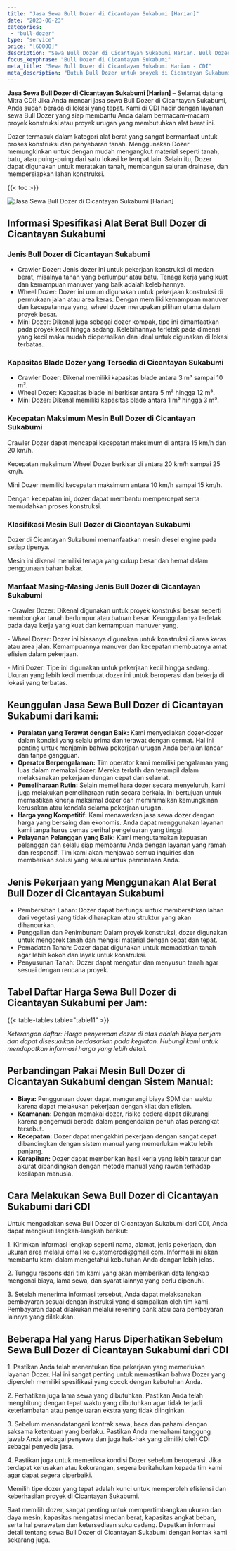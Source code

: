 ```yaml
---
title: "Jasa Sewa Bull Dozer di Cicantayan Sukabumi [Harian]"
date: "2023-06-23"
categories:
 - "bull-dozer"
type: "service"
price: "[60000]"
description: "Sewa Bull Dozer di Cicantayan Sukabumi Harian. Bull Dozer ini merupakan pilihan tepat dalam proyek pembangunan sebagai alat berat berkualitas tinggi dan produktif. Dapatkan informasi lengkap dengan menghubungi kami."
focus_keyphrase: "Bull Dozer di Cicantayan Sukabumi"
meta_title: "Sewa Bull Dozer di Cicantayan Sukabumi Harian - CDI"
meta_description: "Butuh Bull Dozer untuk proyek di Cicantayan Sukabumi? Kami adalah solusi tepat dengan harga kompetitif. Klik untuk info lebih lanjut."
---
```


**Jasa Sewa Bull Dozer di Cicantayan Sukabumi [Harian]** – Selamat datang Mitra CDI! Jika Anda mencari jasa sewa Bull Dozer di Cicantayan Sukabumi, Anda sudah berada di lokasi yang tepat. Kami di CDI hadir dengan layanan sewa Bull Dozer yang siap membantu Anda dalam bermacam-macam proyek konstruksi atau proyek urugan yang membutuhkan alat berat ini.

Dozer termasuk dalam kategori alat berat yang sangat bermanfaat untuk proses konstruksi dan penyebaran tanah. Menggunakan Dozer memungkinkan untuk dengan mudah mengangkut material seperti tanah, batu, atau puing-puing dari satu lokasi ke tempat lain. Selain itu, Dozer dapat digunakan untuk meratakan tanah, membangun saluran drainase, dan mempersiapkan lahan konstruksi.

{{< toc >}}

![Jasa Sewa Bull Dozer di Cicantayan Sukabumi [Harian]](/images/bull-dozer/bull-dozer-29.jpg)

## Informasi Spesifikasi Alat Berat Bull Dozer di Cicantayan Sukabumi

### Jenis Bull Dozer di Cicantayan Sukabumi

*   Crawler Dozer: Jenis dozer ini untuk pekerjaan konstruksi di medan berat, misalnya tanah yang berlumpur atau batu. Tenaga kerja yang kuat dan kemampuan manuver yang baik adalah kelebihannya.
*   Wheel Dozer: Dozer ini umum digunakan untuk pekerjaan konstruksi di permukaan jalan atau area keras. Dengan memiliki kemampuan manuver dan kecepatannya yang, wheel dozer merupakan pilihan utama dalam proyek besar.
*   Mini Dozer: Dikenal juga sebagai dozer kompak, tipe ini dimanfaatkan pada proyek kecil hingga sedang. Kelebihannya terletak pada dimensi yang kecil maka mudah dioperasikan dan ideal untuk digunakan di lokasi terbatas.

### Kapasitas Blade Dozer yang Tersedia di Cicantayan Sukabumi

*   Crawler Dozer: Dikenal memiliki kapasitas blade antara 3 m³ sampai 10 m³.
*   Wheel Dozer: Kapasitas blade ini berkisar antara 5 m³ hingga 12 m³.
*   Mini Dozer: Dikenal memiliki kapasitas blade antara 1 m³ hingga 3 m³.

### Kecepatan Maksimum Mesin Bull Dozer di Cicantayan Sukabumi

Crawler Dozer dapat mencapai kecepatan maksimum di antara 15 km/h dan 20 km/h.

Kecepatan maksimum Wheel Dozer berkisar di antara 20 km/h sampai 25 km/h.

Mini Dozer memiliki kecepatan maksimum antara 10 km/h sampai 15 km/h.

Dengan kecepatan ini, dozer dapat membantu mempercepat serta memudahkan proses konstruksi.

### Klasifikasi Mesin Bull Dozer di Cicantayan Sukabumi

Dozer di Cicantayan Sukabumi memanfaatkan mesin diesel engine pada setiap tipenya.

Mesin ini dikenal memiliki tenaga yang cukup besar dan hemat dalam penggunaan bahan bakar.

### Manfaat Masing-Masing Jenis Bull Dozer di Cicantayan Sukabumi

\- Crawler Dozer: Dikenal digunakan untuk proyek konstruksi besar seperti membongkar tanah berlumpur atau batuan besar. Keunggulannya terletak pada daya kerja yang kuat dan kemampuan manuver yang.

\- Wheel Dozer: Dozer ini biasanya digunakan untuk konstruksi di area keras atau area jalan. Kemampuannya manuver dan kecepatan membuatnya amat efisien dalam pekerjaan.

\- Mini Dozer: Tipe ini digunakan untuk pekerjaan kecil hingga sedang. Ukuran yang lebih kecil membuat dozer ini untuk beroperasi dan bekerja di lokasi yang terbatas.

## Keunggulan Jasa Sewa Bull Dozer di Cicantayan Sukabumi dari kami:

*   **Peralatan yang Terawat dengan Baik:** Kami menyediakan dozer-dozer dalam kondisi yang selalu prima dan terawat dengan cermat. Hal ini penting untuk menjamin bahwa pekerjaan urugan Anda berjalan lancar dan tanpa gangguan.
*   **Operator Berpengalaman:** Tim operator kami memiliki pengalaman yang luas dalam memakai dozer. Mereka terlatih dan terampil dalam melaksanakan pekerjaan dengan cepat dan selamat.
*   **Pemeliharaan Rutin:** Selain memelihara dozer secara menyeluruh, kami juga melakukan pemeliharaan rutin secara berkala. Ini bertujuan untuk memastikan kinerja maksimal dozer dan meminimalkan kemungkinan kerusakan atau kendala selama pekerjaan urugan.
*   **Harga yang Kompetitif:** Kami menawarkan jasa sewa dozer dengan harga yang bersaing dan ekonomis. Anda dapat menggunakan layanan kami tanpa harus cemas perihal pengeluaran yang tinggi.
*   **Pelayanan Pelanggan yang Baik:** Kami mengutamakan kepuasan pelanggan dan selalu siap membantu Anda dengan layanan yang ramah dan responsif. Tim kami akan menjawab semua inquiries dan memberikan solusi yang sesuai untuk permintaan Anda.

## Jenis Pekerjaan yang Menggunakan Alat Berat Bull Dozer di Cicantayan Sukabumi

*   Pembersihan Lahan: Dozer dapat berfungsi untuk membersihkan lahan dari vegetasi yang tidak diharapkan atau struktur yang akan dihancurkan.
*   Penggalian dan Penimbunan: Dalam proyek konstruksi, dozer digunakan untuk mengorek tanah dan mengisi material dengan cepat dan tepat.
*   Pemadatan Tanah: Dozer dapat digunakan untuk memadatkan tanah agar lebih kokoh dan layak untuk konstruksi.
*   Penyusunan Tanah: Dozer dapat mengatur dan menyusun tanah agar sesuai dengan rencana proyek.

## Tabel Daftar Harga Sewa Bull Dozer di Cicantayan Sukabumi per Jam:

{{< table-tables table="table11" >}}

_Keterangan daftar: Harga penyewaan dozer di atas adalah biaya per jam dan dapat disesuaikan berdasarkan pada kegiatan. Hubungi kami untuk mendapatkan informasi harga yang lebih detail._

## Perbandingan Pakai Mesin Bull Dozer di Cicantayan Sukabumi dengan Sistem Manual:

*   **Biaya:** Penggunaan dozer dapat mengurangi biaya SDM dan waktu karena dapat melakukan pekerjaan dengan kilat dan efisien.
*   **Keamanan:** Dengan memakai dozer, risiko cedera dapat dikurangi karena pengemudi berada dalam pengendalian penuh atas perangkat tersebut.
*   **Kecepatan:** Dozer dapat mengakhiri pekerjaan dengan sangat cepat dibandingkan dengan sistem manual yang memerlukan waktu lebih panjang.
*   **Kerapihan:** Dozer dapat memberikan hasil kerja yang lebih teratur dan akurat dibandingkan dengan metode manual yang rawan terhadap kesilapan manusia.

## Cara Melakukan Sewa Bull Dozer di Cicantayan Sukabumi dari CDI

Untuk mengadakan sewa Bull Dozer di Cicantayan Sukabumi dari CDI, Anda dapat mengikuti langkah-langkah berikut:

1\.  Kirimkan informasi lengkap seperti nama, alamat, jenis pekerjaan, dan ukuran area melalui email ke customercdi@gmail.com. Informasi ini akan membantu kami dalam mengetahui kebutuhan Anda dengan lebih jelas.

2\.  Tunggu respons dari tim kami yang akan memberikan data lengkap mengenai biaya, lama sewa, dan syarat lainnya yang perlu dipenuhi.

3\.  Setelah menerima informasi tersebut, Anda dapat melaksanakan pembayaran sesuai dengan instruksi yang disampaikan oleh tim kami. Pembayaran dapat dilakukan melalui rekening bank atau cara pembayaran lainnya yang dilakukan.

## Beberapa Hal yang Harus Diperhatikan Sebelum Sewa Bull Dozer di Cicantayan Sukabumi dari CDI

1\.  Pastikan Anda telah menentukan tipe pekerjaan yang memerlukan layanan Dozer. Hal ini sangat penting untuk memastikan bahwa Dozer yang diperoleh memiliki spesifikasi yang cocok dengan kebutuhan Anda.

2\.  Perhatikan juga lama sewa yang dibutuhkan. Pastikan Anda telah menghitung dengan tepat waktu yang dibutuhkan agar tidak terjadi keterlambatan atau pengeluaran ekstra yang tidak diinginkan.

3\.  Sebelum menandatangani kontrak sewa, baca dan pahami dengan saksama ketentuan yang berlaku. Pastikan Anda memahami tanggung jawab Anda sebagai penyewa dan juga hak-hak yang dimiliki oleh CDI sebagai penyedia jasa.

4\.  Pastikan juga untuk memeriksa kondisi Dozer sebelum beroperasi. Jika terdapat kerusakan atau kekurangan, segera beritahukan kepada tim kami agar dapat segera diperbaiki.

Memilih tipe dozer yang tepat adalah kunci untuk memperoleh efisiensi dan keberhasilan proyek di Cicantayan Sukabumi.

Saat memilih dozer, sangat penting untuk mempertimbangkan ukuran dan daya mesin, kapasitas mengatasi medan berat, kapasitas angkat beban, serta hal perawatan dan ketersediaan suku cadang. Dapatkan informasi detail tentang sewa Bull Dozer di Cicantayan Sukabumi dengan kontak kami sekarang juga.